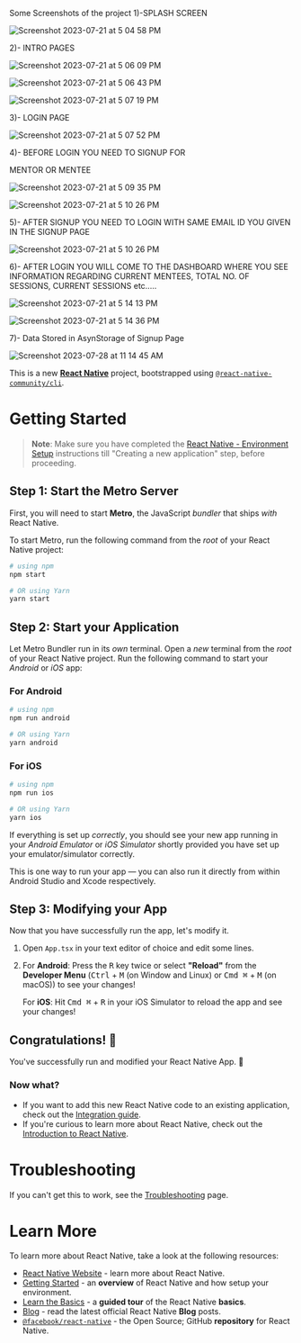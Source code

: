Some Screenshots of the project
1)-SPLASH SCREEN


![Screenshot 2023-07-21 at 5 04 58 PM](https://github.com/gvishal14/Mentor_Mentee_APP2/assets/130955657/88b499b8-3200-4c0b-b561-d8a0474c57be)


2)- INTRO PAGES


![Screenshot 2023-07-21 at 5 06 09 PM](https://github.com/gvishal14/Mentor_Mentee_APP2/assets/130955657/77f80c65-4663-4024-8e3e-b0958fabbf37)

![Screenshot 2023-07-21 at 5 06 43 PM](https://github.com/gvishal14/Mentor_Mentee_APP2/assets/130955657/2ef9e12c-658f-425e-872a-11bfd631407c)

![Screenshot 2023-07-21 at 5 07 19 PM](https://github.com/gvishal14/Mentor_Mentee_APP2/assets/130955657/8a636a8a-4567-448a-88f3-2aceecb2a5ed)



3)- LOGIN PAGE


![Screenshot 2023-07-21 at 5 07 52 PM](https://github.com/gvishal14/Mentor_Mentee_APP2/assets/130955657/87ff7ee0-25da-4e7f-85bc-e57f69367e8b)


4)- BEFORE LOGIN YOU NEED TO SIGNUP FOR 

MENTOR OR MENTEE


![Screenshot 2023-07-21 at 5 09 35 PM](https://github.com/gvishal14/Mentor_Mentee_APP2/assets/130955657/fd73c3b9-f81d-4331-97cc-6f2fd4b92f3d)

![Screenshot 2023-07-21 at 5 10 26 PM](https://github.com/gvishal14/Mentor_Mentee_APP2/assets/130955657/efcf8456-1c8d-480c-9664-568e5a388786)



5)- AFTER SIGNUP YOU NEED TO LOGIN WITH SAME EMAIL ID YOU GIVEN IN THE SIGNUP PAGE



![Screenshot 2023-07-21 at 5 10 26 PM](https://github.com/gvishal14/Mentor_Mentee_APP2/assets/130955657/9d95d8ec-8b73-437e-b820-f8d67d9be048)



6)- AFTER LOGIN YOU WILL COME TO THE DASHBOARD WHERE YOU SEE INFORMATION REGARDING CURRENT MENTEES, TOTAL NO. OF SESSIONS, CURRENT SESSIONS etc.....



![Screenshot 2023-07-21 at 5 14 13 PM](https://github.com/gvishal14/Mentor_Mentee_APP2/assets/130955657/7e3c850d-e76b-4553-9674-b2b3f79a5204)


![Screenshot 2023-07-21 at 5 14 36 PM](https://github.com/gvishal14/Mentor_Mentee_APP2/assets/130955657/faae608e-e393-4b78-9c53-efdc55a3900f)

7)- Data Stored in AsynStorage of Signup Page


![Screenshot 2023-07-28 at 11 14 45 AM](https://github.com/gvishal14/Mentor_Mentee_APP2/assets/130955657/c00bd5d5-6ffe-4b99-8382-1ef3e107e324)







This is a new [**React Native**](https://reactnative.dev) project, bootstrapped using [`@react-native-community/cli`](https://github.com/react-native-community/cli).

# Getting Started

>**Note**: Make sure you have completed the [React Native - Environment Setup](https://reactnative.dev/docs/environment-setup) instructions till "Creating a new application" step, before proceeding.

## Step 1: Start the Metro Server

First, you will need to start **Metro**, the JavaScript _bundler_ that ships _with_ React Native.

To start Metro, run the following command from the _root_ of your React Native project:

```bash
# using npm
npm start

# OR using Yarn
yarn start
```

## Step 2: Start your Application

Let Metro Bundler run in its _own_ terminal. Open a _new_ terminal from the _root_ of your React Native project. Run the following command to start your _Android_ or _iOS_ app:

### For Android

```bash
# using npm
npm run android

# OR using Yarn
yarn android
```

### For iOS

```bash
# using npm
npm run ios

# OR using Yarn
yarn ios
```

If everything is set up _correctly_, you should see your new app running in your _Android Emulator_ or _iOS Simulator_ shortly provided you have set up your emulator/simulator correctly.

This is one way to run your app — you can also run it directly from within Android Studio and Xcode respectively.

## Step 3: Modifying your App

Now that you have successfully run the app, let's modify it.

1. Open `App.tsx` in your text editor of choice and edit some lines.
2. For **Android**: Press the <kbd>R</kbd> key twice or select **"Reload"** from the **Developer Menu** (<kbd>Ctrl</kbd> + <kbd>M</kbd> (on Window and Linux) or <kbd>Cmd ⌘</kbd> + <kbd>M</kbd> (on macOS)) to see your changes!

   For **iOS**: Hit <kbd>Cmd ⌘</kbd> + <kbd>R</kbd> in your iOS Simulator to reload the app and see your changes!

## Congratulations! :tada:

You've successfully run and modified your React Native App. :partying_face:

### Now what?

- If you want to add this new React Native code to an existing application, check out the [Integration guide](https://reactnative.dev/docs/integration-with-existing-apps).
- If you're curious to learn more about React Native, check out the [Introduction to React Native](https://reactnative.dev/docs/getting-started).

# Troubleshooting

If you can't get this to work, see the [Troubleshooting](https://reactnative.dev/docs/troubleshooting) page.

# Learn More

To learn more about React Native, take a look at the following resources:

- [React Native Website](https://reactnative.dev) - learn more about React Native.
- [Getting Started](https://reactnative.dev/docs/environment-setup) - an **overview** of React Native and how setup your environment.
- [Learn the Basics](https://reactnative.dev/docs/getting-started) - a **guided tour** of the React Native **basics**.
- [Blog](https://reactnative.dev/blog) - read the latest official React Native **Blog** posts.
- [`@facebook/react-native`](https://github.com/facebook/react-native) - the Open Source; GitHub **repository** for React Native.
